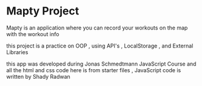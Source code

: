 # Mapty Project

Mapty is an application where you can record your workouts on the map with the workout info

this project is a practice on OOP , using API's , LocalStorage , and External Libraries

this app was developed during Jonas Schmedtmann JavaScript Course and all the html and css code here is from starter files , JavaScript code is written by Shady Radwan
